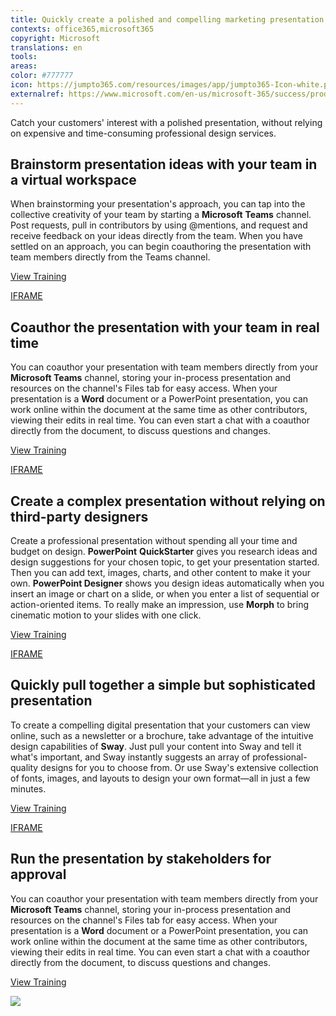 ```yaml
---
title: Quickly create a polished and compelling marketing presentation
contexts: office365,microsoft365
copyright: Microsoft
translations: en
tools: 
areas: 
color: #777777
icon: https://jumpto365.com/resources/images/app/jumpto365-Icon-white.png
externalref: https://www.microsoft.com/en-us/microsoft-365/success/productivitylibrary/quickly-create-a-polished-and-compelling-marketing-presentation
---
```

Catch your customers&apos; interest with a polished presentation, without relying on expensive and time-consuming professional design services.


## Brainstorm presentation ideas with your team in a virtual workspace

When brainstorming your presentation's approach, you can tap into the collective creativity of your team by starting a **Microsoft** **Teams** channel. Post requests, pull in contributors by using @mentions, and request and receive feedback on your ideas directly from the team. When you have settled on an approach, you can begin coauthoring the presentation with team members directly from the Teams channel.

[View Training](https://support.office.com/article/Productive-conversations-99d33aaa-0743-47c6-a476-eb0a24abcb7e)

[IFRAME](https://www.microsoft.com/en-us/videoplayer/embed/RE1UMOO)

## Coauthor the presentation with your team in real time

You can coauthor your presentation with team members directly from your **Microsoft Teams** channel, storing your in-process presentation and resources on the channel's Files tab for easy access. When your presentation is a **Word** document or a PowerPoint presentation, you can work online within the document at the same time as other contributors, viewing their edits in real time. You can even start a chat with a coauthor directly from the document, to discuss questions and changes.

[View Training](https://support.office.com/article/Collaborate-on-Word-documents-with-real-time-co-authoring-7dd3040c-3f30-4fdd-bab0-8586492a1f1d)

[IFRAME](https://www.microsoft.com/en-us/videoplayer/embed/RE1Tmqp)

## Create a complex presentation without relying on third-party designers

Create a professional presentation without spending all your time and budget on design. **PowerPoint** **QuickStarter** gives you research ideas and design suggestions for your chosen topic, to get your presentation started. Then you can add text, images, charts, and other content to make it your own. **PowerPoint Designer** shows you design ideas automatically when you insert an image or chart on a slide, or when you enter a list of sequential or action-oriented items. To really make an impression, use **Morph** to bring cinematic motion to your slides with one click.

[View Training](https://support.office.com/article/About-PowerPoint-Designer-53c77d7b-dc40-45c2-b684-81415eac0617)

[IFRAME](https://www.microsoft.com/en-us/videoplayer/embed/RE1Tmr8)

## Quickly pull together a simple but sophisticated presentation

To create a compelling digital presentation that your customers can view online, such as a newsletter or a brochure, take advantage of the intuitive design capabilities of **Sway**. Just pull your content into Sway and tell it what's important, and Sway instantly suggests an array of professional-quality designs for you to choose from. Or use Sway's extensive collection of fonts, images, and layouts to design your own format—all in just a few minutes.

[View Training](https://support.office.com/article/Getting-Started-with-Sway-2076C468-63F4-4A89-AE5F-424796714A8A)

[IFRAME](https://www.microsoft.com/en-us/videoplayer/embed/RE1TrEI)

## Run the presentation by stakeholders for approval

You can coauthor your presentation with team members directly from your **Microsoft Teams** channel, storing your in-process presentation and resources on the channel's Files tab for easy access. When your presentation is a **Word** document or a PowerPoint presentation, you can work online within the document at the same time as other contributors, viewing their edits in real time. You can even start a chat with a coauthor directly from the document, to discuss questions and changes.

[View Training](https://support.office.com/article/Video-Meet-now-26e06837-853d-4df1-a729-06bf700d4ecf)

![](http://img-prod-cms-rt-microsoft-com.akamaized.net/cms/api/am/imageFileData/RE1Yk7q?ver=ecdc)

